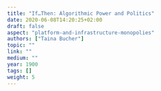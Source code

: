 ```yaml
---
title: "If…Then: Algorithmic Power and Politics"
date: 2020-06-08T14:20:25+02:00
draft: false
aspect: "platform-and-infrastructure-monopolies"
authors: ["Taina Bucher"]
topic: ""
link: ""
medium: ""
year: 1900
tags: []
weight: 5
---
```

